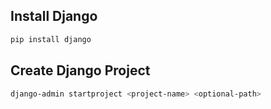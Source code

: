 ## Install Django
```bash
pip install django
```
## Create Django Project
```bash
django-admin startproject <project-name> <optional-path>
```
